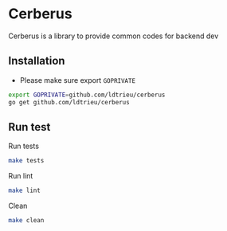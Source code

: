 # Cerberus

Cerberus is a library to provide common codes for backend dev

## Installation
- Please make sure export `GOPRIVATE`

```bash
export GOPRIVATE=github.com/ldtrieu/cerberus
go get github.com/ldtrieu/cerberus
```

## Run test
Run tests

```bash
make tests
```

Run lint

```bash
make lint
```

Clean

```bash
make clean
```
